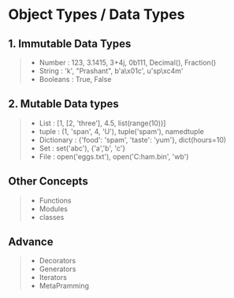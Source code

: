 # Object Types / Data Types

## 1. Immutable Data Types
>- Number : 123, 3.1415, 3+4j, 0b111, Decimal(), Fraction()
>- String : 'k', "Prashant", b'a\x01c', u'sp\xc4m'
>- Booleans : True, False


## 2. Mutable Data types
>- List : [1, [2, 'three'], 4.5, list(range(10))]
>- tuple : (1, 'span', 4, 'U'), tuple('spam'), namedtuple
>- Dictionary : {'food': 'spam', 'taste': 'yum'}, dict(hours=10)
>- Set : set('abc'), {'a','b', 'c'}
>- File : open('eggs.txt'), open('C:ham.bin', 'wb')


## Other Concepts
>- Functions
>- Modules
>- classes

## Advance
>- Decorators
>- Generators
>- Iterators
>- MetaPramming